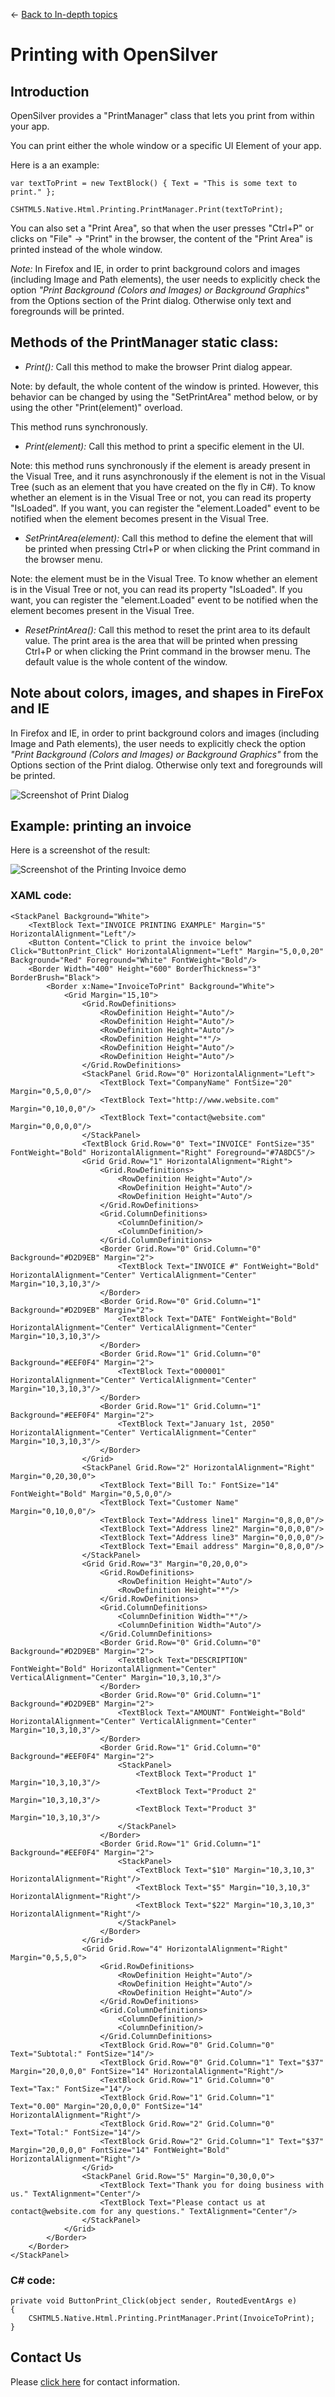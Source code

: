 ← [Back to In-depth topics](/docs/9/92)
# Printing with OpenSilver

## Introduction
OpenSilver provides a "PrintManager" class that lets you print from within your app.

You can print either the whole window or a specific UI Element of your app.

Here is a an example:
```
var textToPrint = new TextBlock() { Text = "This is some text to print." };

CSHTML5.Native.Html.Printing.PrintManager.Print(textToPrint);
```

You can also set a "Print Area", so that when the user presses "Ctrl+P" or clicks on "File" -> "Print" in the browser, the content of the "Print Area" is printed instead of the whole window.

*Note:* In Firefox and IE, in order to print background colors and images (including Image and Path elements), the user needs to explicitly check the option *"Print Background (Colors and Images) or Background Graphics*" from the Options section of the Print dialog. Otherwise only text and foregrounds will be printed.



## Methods of the PrintManager static class:

* *Print():* Call this method to make the browser Print dialog appear.

Note: by default, the whole content of the window is printed. However, this behavior can be changed by using the "SetPrintArea" method below, or by using the other "Print(element)" overload.

This method runs synchronously.

* *Print(element):* Call this method to print a specific element in the UI.

Note: this method runs synchronously if the element is aready present in the Visual Tree, and it runs asynchronously if the element is not in the Visual Tree (such as an element that you have created on the fly in C#). To know whether an element is in the Visual Tree or not, you can read its property "IsLoaded". If you want, you can register the "element.Loaded" event to be notified when the element becomes present in the Visual Tree.

* *SetPrintArea(element):* Call this method to define the element that will be printed when pressing Ctrl+P or when clicking the Print command in the browser menu.

Note: the element must be in the Visual Tree. To know whether an element is in the Visual Tree or not, you can read its property "IsLoaded". If you want, you can register the "element.Loaded" event to be notified when the element becomes present in the Visual Tree.

* *ResetPrintArea():* Call this method to reset the print area to its default value. The print area is the area that will be printed when pressing Ctrl+P or when clicking the Print command in the browser menu. The default value is the whole content of the window.

## Note about colors, images, and shapes in FireFox and IE

In Firefox and IE, in order to print background colors and images (including Image and Path elements), the user needs to explicitly check the option *"Print Background (Colors and Images) or Background Graphics"* from the Options section of the Print dialog. Otherwise only text and foregrounds will be printed.

![Screenshot of Print Dialog](https://raw.githubusercontent.com/UserwareDocumentation/userware-docs/main/images/f25454d2e8e64a1399a78c548a99969c.png)


## Example: printing an invoice
Here is a screenshot of the result:

![Screenshot of the Printing Invoice demo](https://raw.githubusercontent.com/UserwareDocumentation/userware-docs/main/images/504fcf7630844d1eba3b4d21e7171897.png)

### XAML code:
```
<StackPanel Background="White">
    <TextBlock Text="INVOICE PRINTING EXAMPLE" Margin="5" HorizontalAlignment="Left"/>
    <Button Content="Click to print the invoice below" Click="ButtonPrint_Click" HorizontalAlignment="Left" Margin="5,0,0,20" Background="Red" Foreground="White" FontWeight="Bold"/>
    <Border Width="400" Height="600" BorderThickness="3" BorderBrush="Black">
        <Border x:Name="InvoiceToPrint" Background="White">
            <Grid Margin="15,10">
                <Grid.RowDefinitions>
                    <RowDefinition Height="Auto"/>
                    <RowDefinition Height="Auto"/>
                    <RowDefinition Height="Auto"/>
                    <RowDefinition Height="*"/>
                    <RowDefinition Height="Auto"/>
                    <RowDefinition Height="Auto"/>
                </Grid.RowDefinitions>
                <StackPanel Grid.Row="0" HorizontalAlignment="Left">
                    <TextBlock Text="CompanyName" FontSize="20" Margin="0,5,0,0"/>
                    <TextBlock Text="http://www.website.com" Margin="0,10,0,0"/>
                    <TextBlock Text="contact@website.com" Margin="0,0,0,0"/>
                </StackPanel>
                <TextBlock Grid.Row="0" Text="INVOICE" FontSize="35" FontWeight="Bold" HorizontalAlignment="Right" Foreground="#7A8DC5"/>
                <Grid Grid.Row="1" HorizontalAlignment="Right">
                    <Grid.RowDefinitions>
                        <RowDefinition Height="Auto"/>
                        <RowDefinition Height="Auto"/>
                        <RowDefinition Height="Auto"/>
                    </Grid.RowDefinitions>
                    <Grid.ColumnDefinitions>
                        <ColumnDefinition/>
                        <ColumnDefinition/>
                    </Grid.ColumnDefinitions>
                    <Border Grid.Row="0" Grid.Column="0" Background="#D2D9EB" Margin="2">
                        <TextBlock Text="INVOICE #" FontWeight="Bold" HorizontalAlignment="Center" VerticalAlignment="Center" Margin="10,3,10,3"/>
                    </Border>
                    <Border Grid.Row="0" Grid.Column="1" Background="#D2D9EB" Margin="2">
                        <TextBlock Text="DATE" FontWeight="Bold" HorizontalAlignment="Center" VerticalAlignment="Center" Margin="10,3,10,3"/>
                    </Border>
                    <Border Grid.Row="1" Grid.Column="0" Background="#EEF0F4" Margin="2">
                        <TextBlock Text="000001" HorizontalAlignment="Center" VerticalAlignment="Center" Margin="10,3,10,3"/>
                    </Border>
                    <Border Grid.Row="1" Grid.Column="1" Background="#EEF0F4" Margin="2">
                        <TextBlock Text="January 1st, 2050" HorizontalAlignment="Center" VerticalAlignment="Center" Margin="10,3,10,3"/>
                    </Border>
                </Grid>
                <StackPanel Grid.Row="2" HorizontalAlignment="Right" Margin="0,20,30,0">
                    <TextBlock Text="Bill To:" FontSize="14" FontWeight="Bold" Margin="0,5,0,0"/>
                    <TextBlock Text="Customer Name" Margin="0,10,0,0"/>
                    <TextBlock Text="Address line1" Margin="0,8,0,0"/>
                    <TextBlock Text="Address line2" Margin="0,0,0,0"/>
                    <TextBlock Text="Address line3" Margin="0,0,0,0"/>
                    <TextBlock Text="Email address" Margin="0,8,0,0"/>
                </StackPanel>
                <Grid Grid.Row="3" Margin="0,20,0,0">
                    <Grid.RowDefinitions>
                        <RowDefinition Height="Auto"/>
                        <RowDefinition Height="*"/>
                    </Grid.RowDefinitions>
                    <Grid.ColumnDefinitions>
                        <ColumnDefinition Width="*"/>
                        <ColumnDefinition Width="Auto"/>
                    </Grid.ColumnDefinitions>
                    <Border Grid.Row="0" Grid.Column="0" Background="#D2D9EB" Margin="2">
                        <TextBlock Text="DESCRIPTION" FontWeight="Bold" HorizontalAlignment="Center" VerticalAlignment="Center" Margin="10,3,10,3"/>
                    </Border>
                    <Border Grid.Row="0" Grid.Column="1" Background="#D2D9EB" Margin="2">
                        <TextBlock Text="AMOUNT" FontWeight="Bold" HorizontalAlignment="Center" VerticalAlignment="Center" Margin="10,3,10,3"/>
                    </Border>
                    <Border Grid.Row="1" Grid.Column="0" Background="#EEF0F4" Margin="2">
                        <StackPanel>
                            <TextBlock Text="Product 1" Margin="10,3,10,3"/>
                            <TextBlock Text="Product 2" Margin="10,3,10,3"/>
                            <TextBlock Text="Product 3" Margin="10,3,10,3"/>
                        </StackPanel>
                    </Border>
                    <Border Grid.Row="1" Grid.Column="1" Background="#EEF0F4" Margin="2">
                        <StackPanel>
                            <TextBlock Text="$10" Margin="10,3,10,3" HorizontalAlignment="Right"/>
                            <TextBlock Text="$5" Margin="10,3,10,3" HorizontalAlignment="Right"/>
                            <TextBlock Text="$22" Margin="10,3,10,3" HorizontalAlignment="Right"/>
                        </StackPanel>
                    </Border>
                </Grid>
                <Grid Grid.Row="4" HorizontalAlignment="Right" Margin="0,5,5,0">
                    <Grid.RowDefinitions>
                        <RowDefinition Height="Auto"/>
                        <RowDefinition Height="Auto"/>
                        <RowDefinition Height="Auto"/>
                    </Grid.RowDefinitions>
                    <Grid.ColumnDefinitions>
                        <ColumnDefinition/>
                        <ColumnDefinition/>
                    </Grid.ColumnDefinitions>
                    <TextBlock Grid.Row="0" Grid.Column="0" Text="Subtotal:" FontSize="14"/>
                    <TextBlock Grid.Row="0" Grid.Column="1" Text="$37" Margin="20,0,0,0" FontSize="14" HorizontalAlignment="Right"/>
                    <TextBlock Grid.Row="1" Grid.Column="0" Text="Tax:" FontSize="14"/>
                    <TextBlock Grid.Row="1" Grid.Column="1" Text="0.00" Margin="20,0,0,0" FontSize="14" HorizontalAlignment="Right"/>
                    <TextBlock Grid.Row="2" Grid.Column="0" Text="Total:" FontSize="14"/>
                    <TextBlock Grid.Row="2" Grid.Column="1" Text="$37" Margin="20,0,0,0" FontSize="14" FontWeight="Bold" HorizontalAlignment="Right"/>
                </Grid>
                <StackPanel Grid.Row="5" Margin="0,30,0,0">
                    <TextBlock Text="Thank you for doing business with us." TextAlignment="Center"/>
                    <TextBlock Text="Please contact us at contact@website.com for any questions." TextAlignment="Center"/>
                </StackPanel>
            </Grid>
        </Border>
    </Border>
</StackPanel>
 ```

### C# code:
```
private void ButtonPrint_Click(object sender, RoutedEventArgs e)
{
    CSHTML5.Native.Html.Printing.PrintManager.Print(InvoiceToPrint);
}
```
## Contact Us
Please [click here](https://opensilver.net/contact.aspx) for contact information.